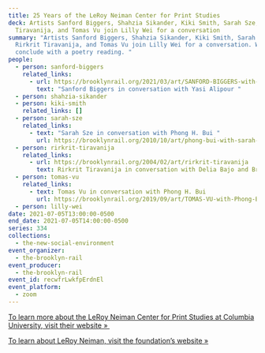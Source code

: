 ```yaml
---
title: 25 Years of the LeRoy Neiman Center for Print Studies
deck: Artists Sanford Biggers, Shahzia Sikander, Kiki Smith, Sarah Sze, Rirkrit
  Tiravanija, and Tomas Vu join Lilly Wei for a conversation
summary: "Artists Sanford Biggers, Shahzia Sikander, Kiki Smith, Sarah Sze,
  Rirkrit Tiravanija, and Tomas Vu join Lilly Wei for a conversation. We will
  conclude with a poetry reading. "
people:
  - person: sanford-biggers
    related_links:
      - url: https://brooklynrail.org/2021/03/art/SANFORD-BIGGERS-with-Yasi-Alipour
        text: "Sanford Biggers in conversation with Yasi Alipour "
  - person: shahzia-sikander
  - person: kiki-smith
    related_links: []
  - person: sarah-sze
    related_links:
      - text: "Sarah Sze in conversation with Phong H. Bui "
        url: https://brooklynrail.org/2010/10/art/phong-bui-with-sarah-sze
  - person: rirkrit-tiravanija
    related_links:
      - url: https://brooklynrail.org/2004/02/art/rirkrit-tiravanija
        text: Rirkrit Tiravanija in conversation with Delia Bajo and Brainard Carey
  - person: tomas-vu
    related_links:
      - text: Tomas Vu in conversation with Phong H. Bui
        url: https://brooklynrail.org/2019/09/art/TOMAS-VU-with-Phong-Bui
  - person: lilly-wei
date: 2021-07-05T13:00:00-0500
end_date: 2021-07-05T14:00:00-0500
series: 334
collections:
  - the-new-social-environment
event_organizer:
  - the-brooklyn-rail
event_producer:
  - the-brooklyn-rail
event_id: recwfrLwkfpErdnEl
event_platform:
  - zoom
---
```

[To learn more about the LeRoy Neiman Center for Print Studies at Columbia University, visit their website » ](https://www.neiman.arts.columbia.edu)

[To learn about LeRoy Neiman, visit the foundation’s website »](https://www.leroyneimanfoundation.org)